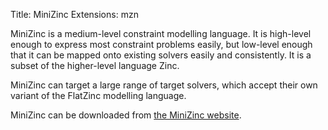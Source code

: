 Title: MiniZinc
Extensions: mzn

MiniZinc is a medium-level constraint modelling language. It is high-level enough to express most constraint problems easily, but low-level enough that it can be mapped onto existing solvers easily and consistently. It is a subset of the higher-level language Zinc.

MiniZinc can target a large range of target solvers, which accept their own variant of the FlatZinc modelling language.

MiniZinc can be downloaded from [the MiniZinc website](http://www.minizinc.org).


